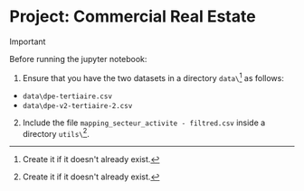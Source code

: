 # Project: Commercial Real Estate
>[!IMPORTANT]
>Before running the jupyter notebook:
>1. Ensure that you have the two datasets in a directory `data\`[^1] as follows:
>- `data\dpe-tertiaire.csv`
>- `data\dpe-v2-tertiaire-2.csv`
>2. Include the file `mapping_secteur_activite - filtred.csv` inside a directory `utils\`[^1].

[^1]: Create it if it doesn't already exist.
